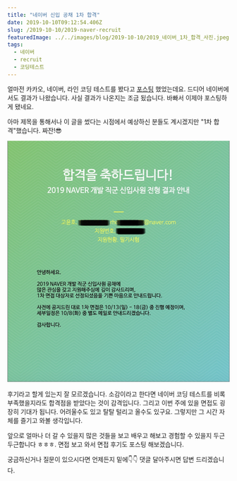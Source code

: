 ```yaml
---
title: "네이버 신입 공채 1차 합격"
date: 2019-10-10T09:12:54.406Z
slug: /2019-10-10/2019-naver-recruit
featuredImage: ../../images/blog/2019-10-10/2019_네이버_1차_합격_사진.jpeg
tags:
  - 네이버
  - recruit
  - 코딩테스트
---
```


얼마전 카카오, 네이버, 라인 코딩 테스트를 봤다고 [포스팅](../../2019-09-27/test-recruit-2019) 했었는데요. 드디어 네이버에서도 결과가 나왔습니다. 사실 결과가 나온지는 조금 됬습니다. 바빠서 이제야 포스팅하게 됐네요.

아마 제목을 통해서나 이 글을 썼다는 시점에서 예상하신 분들도 계시겠지만 "1차 합격"했습니다. 짜잔!😎

![네이버 1차 합격 사진](../../images/blog/2019-10-10/2019_네이버_1차_합격_사진.jpeg "네이버 1차 합격 사진")

후기라고 할게 있는지 잘 모르겠습니다. 소감이라고 한다면 네이버 코딩 테스트를 비록 부족했을지라도 합격점을 받았다는 것이 감격입니다. 그리고 이번 주에 있을 면접도 굉장히 기대가 됩니다. 어려울수도 있고 탈탈 털리고 올수도 있구요. 그렇지만 그 시간 자체를 즐기고 와볼 생각입니다.

앞으로 얼마나 더 갈 수 있을지 많은 것들을 보고 배우고 해보고 경험할 수 있을지 두근두근합니다 ㅎㅎㅎ. 면접 보고 와서 면접 후기도 포스팅 해보겠습니다.

궁금하신거나 질문이 있으시다면 언제든지 밑에👇👇 댓글 달아주시면 답변 드리겠습니다.
